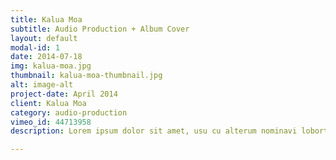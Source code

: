 ```yaml
---
title: Kalua Moa
subtitle: Audio Production + Album Cover
layout: default
modal-id: 1
date: 2014-07-18
img: kalua-moa.jpg
thumbnail: kalua-moa-thumbnail.jpg
alt: image-alt
project-date: April 2014
client: Kalua Moa
category: audio-production
vimeo_id: 44713958 
description: Lorem ipsum dolor sit amet, usu cu alterum nominavi lobortis. At duo novum diceret. Tantas apeirian vix et, usu sanctus postulant inciderint ut, populo diceret necessitatibus in vim. Cu eum dicam feugiat noluisse.

---
```

